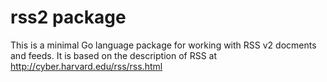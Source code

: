 
# rss2 package

This is a minimal Go language package for working with RSS v2 docments and
feeds. It is based on the description of RSS at http://cyber.harvard.edu/rss/rss.html


